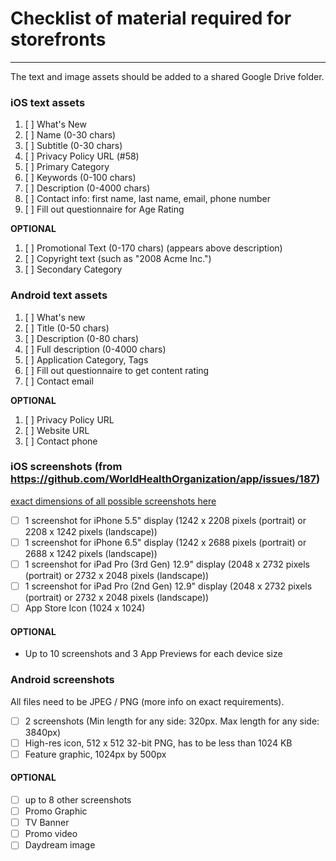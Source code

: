 # Checklist of material required for storefronts
______

The text and image assets should be added to a shared Google Drive folder.

### iOS text assets

1. [ ] What's New
1. [ ] Name (0-30 chars)
1. [ ] Subtitle (0-30 chars)
1. [ ] Privacy Policy URL (#58)
1. [ ] Primary Category
1. [ ] Keywords (0-100 chars)
1. [ ] Description (0-4000 chars)
1. [ ] Contact info: first name, last name, email, phone number
1. [ ] Fill out questionnaire for Age Rating

 **OPTIONAL**

1. [ ] Promotional Text (0-170 chars) (appears above description)
1. [ ] Copyright text (such as "2008 Acme Inc.")
1. [ ] Secondary Category

### Android text assets

1. [ ] What's new
1. [ ] Title (0-50 chars)
1. [ ] Description (0-80 chars)
1. [ ] Full description (0-4000 chars)
1. [ ] Application Category, Tags
1. [ ] Fill out questionnaire to get content rating
1. [ ] Contact email

**OPTIONAL**

1. [ ] Privacy Policy URL
1. [ ] Website URL
1. [ ] Contact phone


### iOS screenshots (from https://github.com/WorldHealthOrganization/app/issues/187)

[exact dimensions of all possible screenshots here](https://help.apple.com/app-store-connect/#/devd274dd925)
- [ ] 1 screenshot for iPhone 5.5" display (1242 x 2208 pixels (portrait) or 2208 x 1242 pixels (landscape))
- [ ] 1 screenshot for iPhone 6.5" display (1242 x 2688 pixels (portrait) or 2688 x 1242 pixels (landscape))
- [ ] 1 screenshot for iPad Pro (3rd Gen) 12.9" display (2048 x 2732 pixels (portrait) or 2732 x 2048 pixels (landscape))
- [ ] 1 screenshot for iPad Pro (2nd Gen) 12.9" display (2048 x 2732 pixels (portrait) or 2732 x 2048 pixels (landscape))
- [ ] App Store Icon (1024 x 1024)

#### OPTIONAL

- Up to 10 screenshots and 3 App Previews for each device size

### Android screenshots

All files need to be JPEG / PNG (more info on exact requirements).
- [ ] 2 screenshots (Min length for any side: 320px. Max length for any side: 3840px)
- [ ] High-res icon, 512 x 512 32-bit PNG, has to be less than 1024 KB
- [ ] Feature graphic, 1024px by 500px

#### OPTIONAL

- [ ] up to 8 other screenshots
- [ ] Promo Graphic
- [ ] TV Banner
- [ ] Promo video
- [ ] Daydream image
